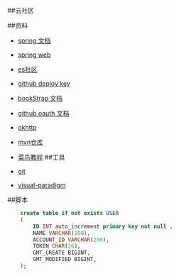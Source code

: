 ##云社区

##资料

- [spring 文档](https://spring.io/guides)
- [spring web](https://spring.io.guides/gs/serving-web-content)
- [es社区](https://elasticsearch.cn/explore)
- [github deploy key](https://developer.github.com/v3/guides/managing-deploykeys/#deploy-keys)
- [bookStrap 文档](https://v3.bootcss.com/getting-started/)
- [github oauth 文档]( https://developer.github.com/apps/building-oauth-apps/creating-an-oauth-app/)
- [okhttp](https://square.github.io/okhttp/)
- [mvn仓库](https://mvnrepository.com/)
- [菜鸟教程](https://www.runoob.com/)
##工具

- [git](https://git-scm.com/download)
- [visual-paradigm](https://www.visual-paradigm.com)



##脚本
```sql
    create table if not exists USER
    (
    	ID INT auto_increment primary key not null ,
    	NAME VARCHAR(100),
    	ACCOUNT_ID VARCHAR(200),
    	TOKEN CHAR(36),
    	GMT_CREATE BIGINT,
    	GMT_MODIFIED BIGINT,
    );
    
```
